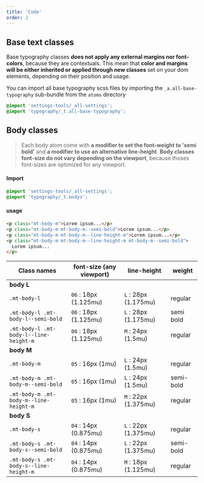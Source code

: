 ```yaml
---
title: 'Code'
order: 2
---
```


## Base text classes

Base typography classes **does not apply any external margins nor font-colors**, because they are contextuals. This mean that **color and margins will be either inherited or applied through new classes** set on your dom elements, depending on their position and usage.

You can import all base typography scss files by importing the `_a.all-base-typography` sub-bundle from the `atoms` directory

```css
@import 'settings-tools/_all-settings';
@import 'typography/_t.all-base-typography';
```

## Body classes

> Each body atom come with **a modifier to set the font-weight to 'semi bold'** and **a modifier to use an alternative line-height**.
> **Body classes font-size do not vary depending on the viewport**, because thoses font-sizes are optimized for any viewport.

#### Import

```css
@import 'settings-tools/_all-settings';
@import 'typography/_t.bodys';
```

#### usage

```html
<p class="mt-body-m">Lorem ipsum...</p>
<p class="mt-body-m mt-body-m--semi-bold">Lorem ipsum...</p>
<p class="mt-body-m mt-body-m--line-height-m">Lorem ipsum...</p>
<p class="mt-body-m mt-body-m--line-height-m mt-body-m--semi-bold">
  Lorem ipsum...
</p>
```

<preview path="src/pages/Foundations/Typography/BodyStyles/previews/typographyBody-variations"></pattern>

| Class names                            | font-size (any viewport) | line-height          | weight    |
| -------------------------------------- | ------------------------ | -------------------- | --------- |
| **body L**                             |
| `.mt-body-l`                           | `06` : 18px (1.125mu)    | `L` : 28px (1.175mu) | regular   |
| `.mt-body-l .mt-body-l--semi-bold`     | `06` : 18px (1.125mu)    | `L` : 28px (1.175mu) | semi bold |
| `.mt-body-l .mt-body-l--line-height-m` | `06` : 18px (1.125mu)    | `M` : 24px (1.5mu)   | regular   |
| **body M**                             |
| `.mt-body-m`                           | `05` : 16px (1mu)        | `L` : 24px (1.5mu)   | regular   |
| `.mt-body-m .mt-body-m--semi-bold`     | `05` : 16px (1mu)        | `L` : 24px (1.5mu)   | semi-bold |
| `.mt-body-m .mt-body-m--line-height-m` | `05` : 16px (1mu)        | `M` : 22px (1.375mu) | regular   |
| **body S**                             |
| `.mt-body-s`                           | `04` : 14px (0.875mu)    | `L` : 22px (1.375mu) | regular   |
| `.mt-body-s .mt-body-s--semi-bold`     | `04` : 14px (0.875mu)    | `L` : 22px (1.375mu) | semi-bold |
| `.mt-body-s .mt-body-s--line-height-m` | `04` : 14px (0.875mu)    | `M` : 18px (1.125mu) | regular   |
